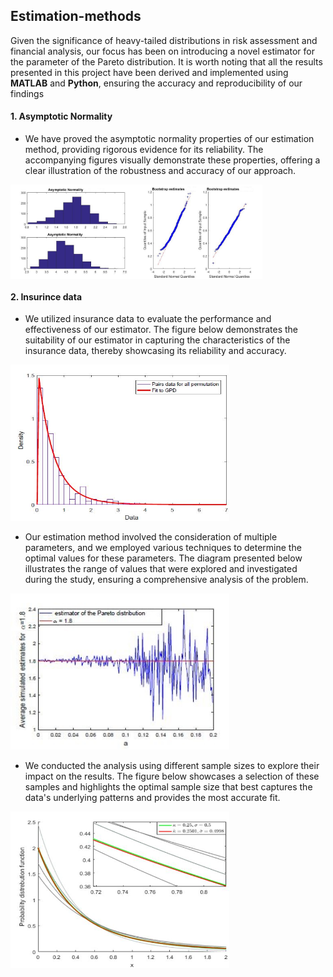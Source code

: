 ## Estimation-methods
Given the significance of heavy-tailed distributions in risk assessment and financial analysis, our focus has been on introducing a novel estimator for the parameter of the Pareto distribution. It is worth noting that all the results presented in this project have been derived and implemented using **MATLAB** and **Python**, ensuring the accuracy and reproducibility of our findings

#### 1. Asymptotic Normality
* We have proved the asymptotic normality properties of our estimation method, providing rigorous evidence for its reliability. The accompanying figures visually demonstrate these properties, offering a clear illustration of the robustness and accuracy of our approach.
<div style="display: flex;">
  <img src="https://github.com/AmenahALn/Estimation-methods/blob/main/Asymptotic_sigma.jpg" alt="First Image" style="width: 40%;">
  <img src="https://github.com/AmenahALn/Estimation-methods/blob/main/Bootstrap_k.jpg" alt="Second Image" style="width: 40%;">
</div>

#### 2. Insurince data
* We utilized insurance data to evaluate the performance and effectiveness of our estimator. The figure below demonstrates the suitability of our estimator in capturing the characteristics of the insurance data, thereby showcasing its reliability and accuracy.
<img src="https://github.com/AmenahALn/Estimation-methods/blob/main/fit.JPG" alt="Image" width="350" height="250">

* Our estimation method involved the consideration of multiple parameters, and we employed various techniques to determine the optimal values for these parameters. The diagram presented below illustrates the range of values that were explored and investigated during the study, ensuring a comprehensive analysis of the problem.
<img src="https://github.com/AmenahALn/Estimation-methods/blob/main/est_dist.JPG" alt="Image" width="350" height="250">

* We conducted the analysis using different sample sizes to explore their impact on the results. The figure below showcases a selection of these samples and highlights the optimal sample size that best captures the data's underlying patterns and provides the most accurate fit.
<img src="https://github.com/AmenahALn/Estimation-methods/blob/main/diff_value.JPG" alt="Image" width="350" height="250">
